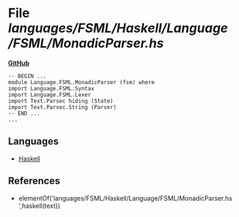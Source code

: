 # File _languages/FSML/Haskell/Language/FSML/MonadicParser.hs_
**[GitHub](https://github.com/softlang/yas/blob/master/languages/FSML/Haskell/Language/FSML/MonadicParser.hs)**
```
-- BEGIN ...
module Language.FSML.MonadicParser (fsm) where
import Language.FSML.Syntax
import Language.FSML.Lexer
import Text.Parsec hiding (State)
import Text.Parsec.String (Parser)
-- END ...
...
```

## Languages
* [Haskell](../languages/Haskell.md)

## References
* elementOf('languages/FSML/Haskell/Language/FSML/MonadicParser.hs',haskell(text))
